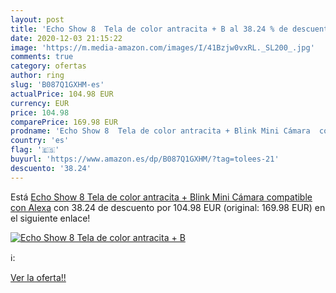 ```yaml
---
layout: post
title: 'Echo Show 8  Tela de color antracita + B al 38.24 % de descuento'
date: 2020-12-03 21:15:22
image: 'https://m.media-amazon.com/images/I/41Bzjw0vxRL._SL200_.jpg'
comments: true
category: ofertas
author: ring
slug: 'B087Q1GXHM-es'
actualPrice: 104.98 EUR
currency: EUR
price: 104.98
comparePrice: 169.98 EUR
prodname: 'Echo Show 8  Tela de color antracita + Blink Mini Cámara  compatible con Alexa'
country: 'es'
flag: '🇪🇸'
buyurl: 'https://www.amazon.es/dp/B087Q1GXHM/?tag=tolees-21'
descuento: '38.24'
---
```


Está [Echo Show 8  Tela de color antracita + Blink Mini Cámara  compatible con Alexa](https://www.amazon.es/dp/B087Q1GXHM/?tag=tolees-21) con 38.24 de descuento por 104.98 EUR (original: 169.98 EUR) en el siguiente enlace!

[![Echo Show 8  Tela de color antracita + B](https://m.media-amazon.com/images/I/41Bzjw0vxRL._SL200_.jpg)](https://www.amazon.es/dp/B087Q1GXHM/?tag=tolees-21)

ℹ️:


[Ver la oferta!!](https://www.amazon.es/dp/B087Q1GXHM/?tag=tolees-21)
